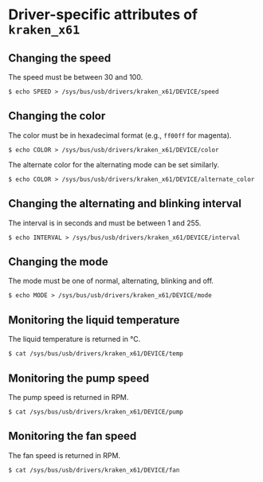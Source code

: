 # Driver-specific attributes of `kraken_x61`

## Changing the speed
The speed must be between 30 and 100.
```Shell
$ echo SPEED > /sys/bus/usb/drivers/kraken_x61/DEVICE/speed
```

## Changing the color
The color must be in hexadecimal format (e.g., `ff00ff` for magenta).
```Shell
$ echo COLOR > /sys/bus/usb/drivers/kraken_x61/DEVICE/color
```

The alternate color for the alternating mode can be set similarly.
```Shell
$ echo COLOR > /sys/bus/usb/drivers/kraken_x61/DEVICE/alternate_color
```

## Changing the alternating and blinking interval
The interval is in seconds and must be between 1 and 255.
```Shell
$ echo INTERVAL > /sys/bus/usb/drivers/kraken_x61/DEVICE/interval
```

## Changing the mode
The mode must be one of normal, alternating, blinking and off.
```Shell
$ echo MODE > /sys/bus/usb/drivers/kraken_x61/DEVICE/mode
```

## Monitoring the liquid temperature
The liquid temperature is returned in °C.
```Shell
$ cat /sys/bus/usb/drivers/kraken_x61/DEVICE/temp
```

## Monitoring the pump speed
The pump speed is returned in RPM.
```Shell
$ cat /sys/bus/usb/drivers/kraken_x61/DEVICE/pump
```

## Monitoring the fan speed
The fan speed is returned in RPM.
```Shell
$ cat /sys/bus/usb/drivers/kraken_x61/DEVICE/fan
```
